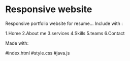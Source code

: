 # Responsive website
Responsive portfolio website for resume...
Include with :

1.Home
2.About me
3.services
4.Skills
5.teams
6.Contact

Made with:

#index.html
#style.css
#java.js
